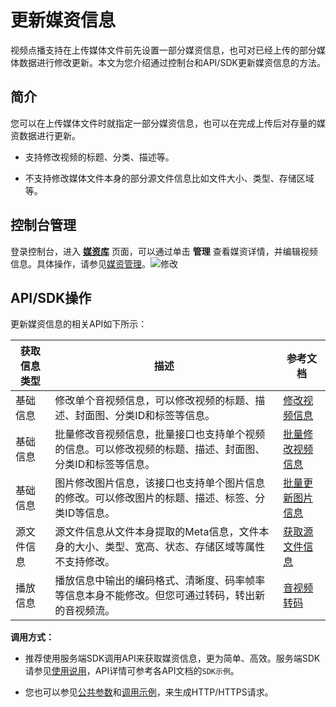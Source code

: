 更新媒资信息 
===========================

视频点播支持在上传媒体文件前先设置一部分媒资信息，也可对已经上传的部分媒体数据进行修改更新。本文为您介绍通过控制台和API/SDK更新媒资信息的方法。

简介 
-----------------------

您可以在上传媒体文件时就指定一部分媒资信息，也可以在完成上传后对存量的媒资数据进行更新。

* 支持修改视频的标题、分类、描述等。

  

* 不支持修改媒体文件本身的部分源文件信息比如文件大小、类型、存储区域等。

  




控制台管理 
--------------------------

登录控制台，进入 **[媒资库](https://vod.console.aliyun.com/#/media/video/list)** 页面，可以通过单击 **管理** 查看媒资详情，并编辑视频信息。具体操作，请参见[媒资管理](/intl.zh-CN/控制台指南/媒资库/媒资管理.md)。![修改](https://static-aliyun-doc.oss-accelerate.aliyuncs.com/assets/img/zh-CN/4030685061/p180176.png)

API/SDK操作 
------------------------------

更新媒资信息的相关API如下所示：


| 获取信息类型 |                          描述                           |                                  参考文档                                   |
|--------|-------------------------------------------------------|-------------------------------------------------------------------------|
| 基础信息   | 修改单个音视频信息，可以修改视频的标题、描述、封面图、分类ID和标签等信息。                | [修改视频信息](/intl.zh-CN/服务端API/媒资管理/音视频管理/修改视频信息.md)       |
| 基础信息   | 批量修改音视频信息，批量接口也支持单个视频的信息。可以修改视频的标题、描述、封面图、分类ID和标签等信息。 | [批量修改视频信息](/intl.zh-CN/服务端API/媒资管理/音视频管理/批量修改视频信息.md)   |
| 基础信息   | 图片修改图片信息，该接口也支持单个图片信息的修改。可以修改图片的标题、描述、标签、分类ID等信息。     | [批量更新图片信息](/intl.zh-CN/服务端API/媒资管理/图片管理/批量更新图片信息.md)    |
| 源文件信息  | 源文件信息从文件本身提取的Meta信息，文件本身的大小、类型、宽高、状态、存储区域等属性不支持修改。    | [获取源文件信息](/intl.zh-CN/服务端API/媒资管理/音视频管理/获取源文件信息.md)     |
| 播放信息   | 播放信息中输出的编码格式、清晰度、码率帧率等信息本身不能修改。但您可通过转码，转出新的音视频流。      | [音视频转码](/intl.zh-CN/开发指南/媒体处理/音视频转码.md) |



**调用方式：** 

* 推荐使用服务端SDK调用API来获取媒资信息，更为简单、高效。服务端SDK请参见[使用说用](/intl.zh-CN/服务端SDK/使用说明.md)，API详情可参考各API文档的`SDK示例`。

  

* 您也可以参见[公共参数](/intl.zh-CN/服务端API/调用方式/公共参数.md)和[调用示例](/intl.zh-CN/服务端API/调用方式/调用示例.md)，来生成HTTP/HTTPS请求。

  



